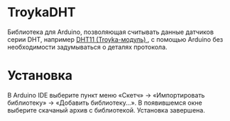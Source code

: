 TroykaDHT
=========

Библиотека для Arduino, позволяющая считывать данные датчиков серии DHT, например [DHT11 (Troyka-модуль) ](http://amperka.ru/product/troyka-dht11), с помощью Arduino без необходимости задумываться о деталях протокола.

Установка
=========

В Arduino IDE выберите пункт меню «Скетч» → «Импортировать библиотеку» →
«Добавить библиотеку…». В появившемся окне выберите скачаный архив с
библиотекой. Установка завершена.